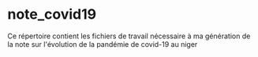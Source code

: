 # note_covid19
Ce répertoire contient les fichiers de travail nécessaire à ma génération de la note sur l'évolution de la pandémie de covid-19 au niger
